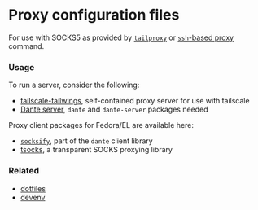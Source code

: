 Proxy configuration files
=========================

For use with SOCKS5 as provided by [`tailproxy`](https://github.com/gbraad/dotfiles/blob/main/zsh/.local/bin/start-tailproxy) or [`ssh`-based proxy](https://github.com/gbraad/dotfiles/blob/main/zsh/.zshrc.d/alias.zsh) command.


### Usage
To run a server, consider the following:
  * [tailscale-tailwings](https://github.com/spotsnel/tailscale-tailwings), self-contained proxy server for use with tailscale
  * [Dante server](https://github.com/spotsnel-fedora/dante-packages), `dante` and `dante-server` packages needed

Proxy client packages for Fedora/EL are available here:
  * [`socksify`](https://github.com/spotsnel-fedora/dante-packages), part of the `dante` client library
  * [tsocks](https://github.com/spotsnel-fedora/tsocks-packages), a transparent SOCKS proxying library


### Related
  * [dotfiles](https://github.com/gbraad/dotfiles)
  * [devenv](https://github.com/gbraad/devenv/)